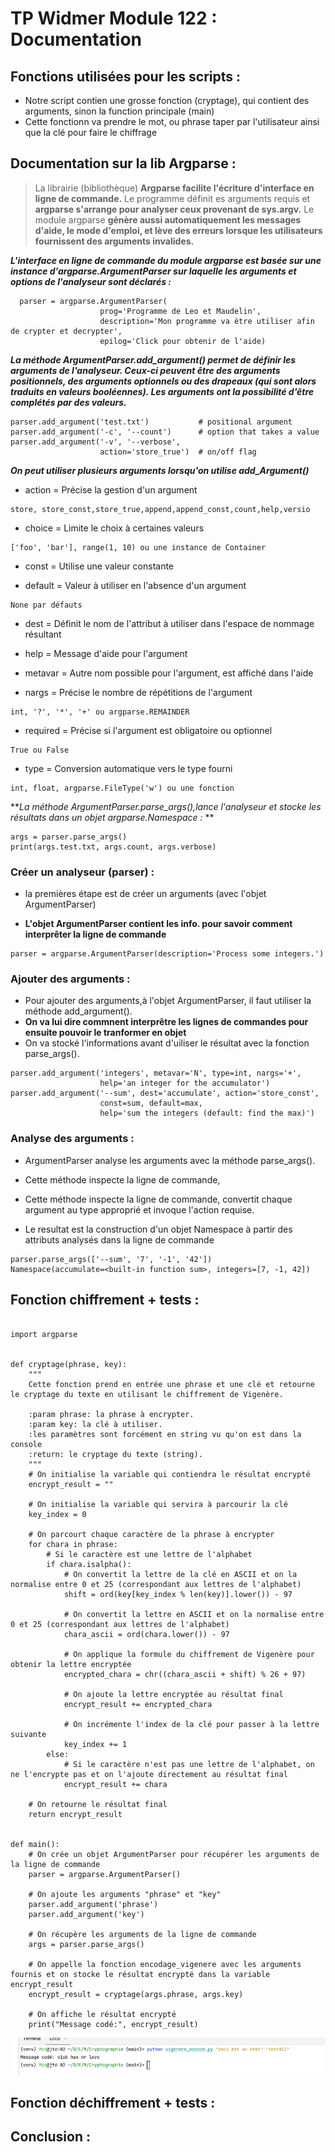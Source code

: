 # TP Widmer Module 122 : Documentation

## Fonctions utilisées pour les scripts :

* Notre script contien une grosse fonction (cryptage), qui contient des arguments, sinon la function principale (main)
* Cette fonctionn va prendre le mot, ou phrase taper par l'utilisateur ainsi que la clé pour faire le chiffrage


## Documentation sur la lib Argparse :

> La librairie (bibliothèque) **Argparse facilite l'écriture d'interface en ligne de commande.** Le programme définit es
> arguments requis et **argparse s'arrange pour analyser ceux provenant de sys.argv.** Le module argparse **génère aussi
> automatiquement les messages d'aide, le mode d'emploi, et lève des erreurs lorsque les utilisateurs fournissent des
> arguments invalides.**


**_L'interface en ligne de commande du module argparse est basée sur une instance d'argparse.ArgumentParser sur laquelle
les arguments et options de l'analyseur sont déclarés :_**

```
  parser = argparse.ArgumentParser(
                    prog='Programme de Leo et Maudelin',
                    description='Mon programme va ètre utiliser afin de crypter et decrypter',
                    epilog='Click pour obtenir de l'aide)
```

**_La méthode ArgumentParser.add_argument() permet de définir les arguments de l'analyseur. Ceux-ci peuvent être des
arguments positionnels, des arguments optionnels ou des drapeaux (qui sont alors traduits en valeurs booléennes). Les
arguments ont la possibilité d'être complétés par des valeurs._**

```
parser.add_argument('test.txt')           # positional argument
parser.add_argument('-c', '--count')      # option that takes a value
parser.add_argument('-v', '--verbose',
                    action='store_true')  # on/off flag
```

**_On peut utiliser plusieurs arguments lorsqu'on utilise add_Argument()_**

* action = Précise la gestion d'un argument

```
store, store_const,store_true,append,append_const,count,help,versio
```

* choice = Limite le choix à certaines valeurs

```
['foo', 'bar'], range(1, 10) ou une instance de Container
``` 

* const = Utilise une valeur constante

* default = Valeur à utiliser en l'absence d'un argument

```
None par défauts
```

* dest = Définit le nom de l'attribut à utiliser dans l'espace de nommage résultant

* help = Message d'aide pour l'argument

* metavar = Autre nom possible pour l'argument, est affiché dans l'aide

* nargs = Précise le nombre de répétitions de l'argument

```
int, '?', '*', '+' ou argparse.REMAINDER
```

* required = Précise si l'argument est obligatoire ou optionnel

```
True ou False
```

* type = Conversion automatique vers le type fourni

```
int, float, argparse.FileType('w') ou une fonction
```

**_La méthode ArgumentParser.parse_args(),lance l'analyseur et stocke les résultats dans un objet argparse.Namespace :_
**

```
args = parser.parse_args()
print(args.test.txt, args.count, args.verbose)
```

### Créer un analyseur (parser) :

* la premières étape est de créer un arguments (avec l'objet ArgumentParser)

* **L'objet ArgumentParser contient les info. pour savoir comment interprêter la ligne de commande**

``` 
parser = argparse.ArgumentParser(description='Process some integers.')
```

### Ajouter des arguments :

* Pour ajouter des arguments,à l'objet ArgumentParser, il faut utiliser la méthode add_argument().
* **On va lui dire commnent interprêtre les lignes de commandes pour ensuite pouvoir le tranformer en objet**
* On va stocké l'informations avant d'uiliser le résultat avec la fonction parse_args().

```
parser.add_argument('integers', metavar='N', type=int, nargs='+',
                    help='an integer for the accumulator')
parser.add_argument('--sum', dest='accumulate', action='store_const',
                    const=sum, default=max,
                    help='sum the integers (default: find the max)')
```

### Analyse des arguments :

* ArgumentParser analyse les arguments avec la méthode parse_args().
* Cette méthode inspecte la ligne de commande,
* Cette méthode inspecte la ligne de commande, convertit chaque argument au type approprié et invoque l'action requise.

* Le resultat est la construction d'un objet Namespace à partir des attributs analysés dans la ligne de commande

```
parser.parse_args(['--sum', '7', '-1', '42'])
Namespace(accumulate=<built-in function sum>, integers=[7, -1, 42])
```

## Fonction chiffrement + tests :
```

import argparse


def cryptage(phrase, key):
    """
    Cette fonction prend en entrée une phrase et une clé et retourne le cryptage du texte en utilisant le chiffrement de Vigenère.

    :param phrase: la phrase à encrypter.
    :param key: la clé à utiliser.
    :les paramètres sont forcément en string vu qu'on est dans la console
    :return: le cryptage du texte (string).
    """
    # On initialise la variable qui contiendra le résultat encrypté
    encrypt_result = ""

    # On initialise la variable qui servira à parcourir la clé
    key_index = 0

    # On parcourt chaque caractère de la phrase à encrypter
    for chara in phrase:
        # Si le caractère est une lettre de l'alphabet
        if chara.isalpha():
            # On convertit la lettre de la clé en ASCII et on la normalise entre 0 et 25 (correspondant aux lettres de l'alphabet)
            shift = ord(key[key_index % len(key)].lower()) - 97

            # On convertit la lettre en ASCII et on la normalise entre 0 et 25 (correspondant aux lettres de l'alphabet)
            chara_ascii = ord(chara.lower()) - 97

            # On applique la formule du chiffrement de Vigenère pour obtenir la lettre encryptée
            encrypted_chara = chr((chara_ascii + shift) % 26 + 97)

            # On ajoute la lettre encryptée au résultat final
            encrypt_result += encrypted_chara

            # On incrémente l'index de la clé pour passer à la lettre suivante
            key_index += 1
        else:
            # Si le caractère n'est pas une lettre de l'alphabet, on ne l'encrypte pas et on l'ajoute directement au résultat final
            encrypt_result += chara

    # On retourne le résultat final
    return encrypt_result


def main():
    # On crée un objet ArgumentParser pour récupérer les arguments de la ligne de commande
    parser = argparse.ArgumentParser()

    # On ajoute les arguments "phrase" et "key"
    parser.add_argument('phrase')
    parser.add_argument('key')

    # On récupère les arguments de la ligne de commande
    args = parser.parse_args()

    # On appelle la fonction encodage_vigenere avec les arguments fournis et on stocke le résultat encrypté dans la variable encrypt_result
    encrypt_result = cryptage(args.phrase, args.key)

    # On affiche le résultat encrypté
    print("Message codé:", encrypt_result)

```

 
![Screenshot from 2023-04-15 02-39-59.png](images%2FScreenshot%20from%202023-04-15%2002-39-59.png)

## Fonction déchiffrement + tests :

## Conclusion :